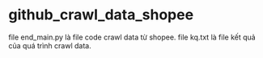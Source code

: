 # github_crawl_data_shopee
file end_main.py là file code crawl data từ shopee.
file kq.txt là file kết quả của quá trình crawl data.
